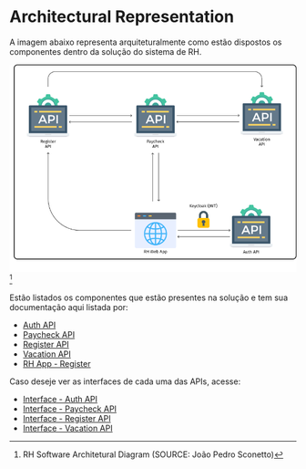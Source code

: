 # Architectural Representation

A imagem abaixo representa arquiteturalmente como estão dispostos os componentes
dentro da solução do sistema de RH.

![Diagrama de Arquitetura](/assets/images/arch-v1.png)[^1]

Estão listados os componentes que estão presentes na solução e tem sua documentação
aqui listada por:

- [Auth API](../../modules/auth-api)
- [Paycheck API](../../modules/api-paycheck)
- [Register API](../../modules/api-register)
- [Vacation API](../../modules/api-vacation)
- [RH App - Register](../../modules/front-register)

Caso deseje ver as interfaces de cada uma das APIs, acesse:

- [Interface - Auth API](../../interfaces/api-auth)
- [Interface - Paycheck API](../../interfaces/api-paycheck)
- [Interface - Register API](../../interfaces/api-register)
- [Interface - Vacation API](../../interfaces/api-vacation)

[^1]: RH Software Architetural Diagram (SOURCE: João Pedro Sconetto)
